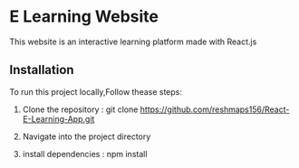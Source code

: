 # E Learning Website

This website is an interactive learning platform made with React.js

## Installation
To run this project locally,Follow thease steps:
1) Clone the repository :
   git clone https://github.com/reshmaps156/React-E-Learning-App.git

2) Navigate into the project directory

3) install dependencies : 
   npm install   
